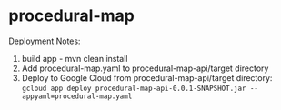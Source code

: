 # procedural-map

Deployment Notes:  
1. build app - mvn clean install  
2. Add procedural-map.yaml to procedural-map-api/target directory
3. Deploy to Google Cloud from procedural-map-api/target directory: ```gcloud app deploy procedural-map-api-0.0.1-SNAPSHOT.jar --appyaml=procedural-map.yaml```
